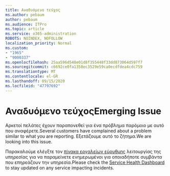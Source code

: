 ```yaml
---
title: Αναδυόμενο τεύχος
ms.author: pebaum
author: pebaum
ms.audience: ITPro
ms.topic: article
ms.service: o365-administration
ROBOTS: NOINDEX, NOFOLLOW
localization_priority: Normal
ms.custom:
- "1965"
- "9000337"
ms.openlocfilehash: 25aa596d548e01d8f355448f33dd873064d597f7
ms.sourcegitcommit: c6692ce0fa1358ec3529e59ca0ecdfdea4cdc759
ms.translationtype: MT
ms.contentlocale: el-GR
ms.lasthandoff: 09/15/2020
ms.locfileid: "47797692"
---
```

# <a name="emerging-issue"></a><span data-ttu-id="8d95c-102">Αναδυόμενο τεύχος</span><span class="sxs-lookup"><span data-stu-id="8d95c-102">Emerging Issue</span></span>

<span data-ttu-id="8d95c-103">Αρκετοί πελάτες έχουν παραπονεθεί για ένα πρόβλημα παρόμοιο με αυτό που αναφέρετε.</span><span class="sxs-lookup"><span data-stu-id="8d95c-103">Several customers have complained about a problem similar to what you are reporting.</span></span> <span data-ttu-id="8d95c-104">Εξετάζουμε αυτό το ζήτημα.</span><span class="sxs-lookup"><span data-stu-id="8d95c-104">We are looking into this issue.</span></span>

<span data-ttu-id="8d95c-105">Παρακαλούμε ελέγξτε τον [πίνακα εργαλείων εύρυθμης](https://admin.microsoft.com/adminportal/home#/servicehealth) λειτουργίας της υπηρεσίας για να παραμείνετε ενημερωμένοι για οποιαδήποτε συμβάντα που επηρεάζουν την υπηρεσία.</span><span class="sxs-lookup"><span data-stu-id="8d95c-105">Please check the [Service Health Dashboard](https://admin.microsoft.com/adminportal/home#/servicehealth) to stay updated on any service impacting incidents.</span></span>